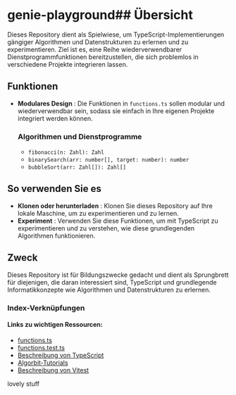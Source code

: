 # genie-playground## Übersicht

Dieses Repository dient als Spielwiese, um TypeScript-Implementierungen gängiger Algorithmen und Datenstrukturen zu erlernen und zu experimentieren. Ziel ist es, eine Reihe wiederverwendbarer Dienstprogrammfunktionen bereitzustellen, die sich problemlos in verschiedene Projekte integrieren lassen.

## Funktionen

- **Modulares Design** : Die Funktionen in `functions.ts` sollen modular und wiederverwendbar sein, sodass sie einfach in Ihre eigenen Projekte integriert werden können.

  ### Algorithmen und Dienstprogramme

  - `fibonacci(n: Zahl): Zahl`
  - `binarySearch(arr: number[], target: number): number`
  - `bubbleSort(arr: Zahl[]): Zahl[]`

## So verwenden Sie es

- **Klonen oder herunterladen** : Klonen Sie dieses Repository auf Ihre lokale Maschine, um zu experimentieren und zu lernen.
- **Experiment** : Verwenden Sie diese Funktionen, um mit TypeScript zu experimentieren und zu verstehen, wie diese grundlegenden Algorithmen funktionieren.

## Zweck

Dieses Repository ist für Bildungszwecke gedacht und dient als Sprungbrett für diejenigen, die daran interessiert sind, TypeScript und grundlegende Informatikkonzepte wie Algorithmen und Datenstrukturen zu erlernen.



### Index-Verknüpfungen
#### Links zu wichtigen Ressourcen:
- [functions.ts](src/functions.ts)
- [functions.test.ts](src/functions.test.ts)
- [Beschreibung von TypeScript](https://www.typescriptlang.org/docs/)
- [Algorbit-Tutorials](https://www.geeksforgeeks.org/fundamentals-of-algorithms/?ref=shm)
- [Beschreibung von Vitest](https://vitest.dev/guide/)


lovely stuff